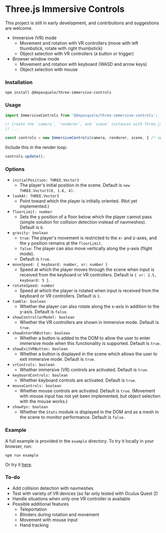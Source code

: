 # Three.js Immersive Controls

This project is still in early development, and contributions and suggestions are welcome.

- Immersive (VR) mode
  - Movement and rotation with VR controllers (move with left thumbstick, rotate with right thumbstick)
  - Object selection with VR controllers (`A` button or trigger)
- Browser window mode
  - Movement and rotation with keyboard (WASD and arrow keys)
  - Object selection with mouse

### Installation

```
npm install @depasquale/three-immersive-controls
```

### Usage

```javascript
import ImmersiveControls from '@depasquale/three-immersive-controls';

// Create the `camera`, `renderer`, and `scene` instances with Three.js
// ...

const controls = new ImmersiveControls(camera, renderer, scene, { /* options */ });
```

Include this in the render loop:

```javascript
controls.update();
```

### Options

- `initialPosition: THREE.Vector3`
  - The player's initial position in the scene. Default is `new THREE.Vector3(0, 1.6, 4)`.
- `lookAt: THREE.Vector3`
  - Point toward which the player is initially oriented. (Not yet implemented.)
- `floorLimit: number`
  - Sets the y position of a floor below which the player cannot pass (simple solution for collision detection instead of navmeshes). Default is `0`.
- `gravity: boolean`
  - `true`: The player's movement is restricted to the x- and z-axes, and the y position remains at the `floorLimit`.
  - `false`: The player can also move vertically along the y-axis (flight mode).
  - Default is `true`.
- `moveSpeed: { keyboard: number, vr: number }`
  - Speed at which the player moves through the scene when input is received from the keyboard or VR controllers. Default is `{ vr: 2.5, keyboard: 5 }`.
- `rotateSpeed: number`
  - Speed at which the player is rotated when input is received from the keyboard or VR controllers. Default is `1`.
- `tumble: boolean`
  - Whether the player can also rotate along the x-axis in addition to the y-axis. Default is `false`.
- `showControllerModel: boolean`
  - Whether the VR controllers are shown in immersive mode. Default is `true`.
- `showEnterVRButton: boolean`
  - Whether a button is added to the DOM to allow the user to enter immersive mode when this functionality is supported. Default is `true`.
- `showExitVRButton: boolean`
  - Whether a button is displayed in the scene which allows the user to exit immersive mode. Default is `true`.
- `vrControls: boolean`
  - Whether immersive (VR) controls are activated. Default is `true`.
- `keyboardControls: boolean`
  - Whether keyboard controls are activated. Default is `true`.
- `mouseControls: boolean`
  - Whether mouse controls are activated. Default is `true`. (Movement with mouse input has not yet been implemented, but object selection with the mouse works.)
- `showFps: boolean`
  - Whether the `Stats` module is displayed in the DOM and as a mesh in the scene to monitor performance. Default is `false`.

### Example

A full example is provided in the `example` directory. To try it locally in your browser, run:

```
npm run example
```

Or try it [here](https://unpkg.com/@depasquale/three-immersive-controls/example/index.html).

### To-do

- Add collision detection with navmeshes
- Test with variety of VR devices (so far only tested with Oculus Quest 2)
- Handle situations when only one VR controller is available
- Possible additional features
  - Teleportation
  - Blinders during rotation and movement
  - Movement with mouse input
  - Hand tracking
